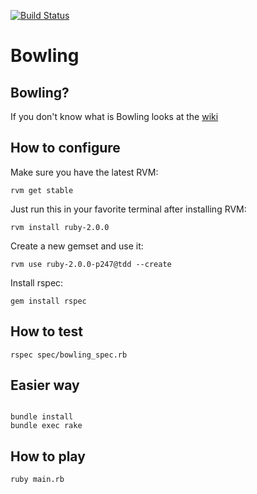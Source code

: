 [![Build Status](https://drone.io/bitbucket.org/mmontalbano/kata-bowling/status.png)](https://drone.io/bitbucket.org/mmontalbano/kata-bowling/latest)

Bowling
=======


Bowling?
--------

If you don't know what is Bowling looks at the [wiki](http://en.wikipedia.org/wiki/Bowling)


How to configure
----------------

Make sure you have the latest RVM:

`rvm get stable`

Just run this in your favorite terminal after installing RVM:

`rvm install ruby-2.0.0`

Create a new gemset and use it:

`rvm use ruby-2.0.0-p247@tdd --create`

Install rspec:

`gem install rspec`


How to test
-----------

`rspec spec/bowling_spec.rb`


Easier way
----------

```ssh

bundle install
bundle exec rake
```


How to play
-----------

`ruby main.rb`
